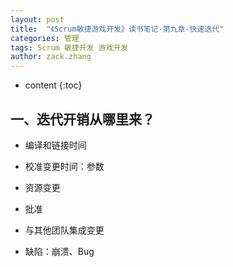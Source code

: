 ```yaml
---
layout: post
title:  "《Scrum敏捷游戏开发》读书笔记-第九章-快速迭代"
categories: 管理
tags: Scrum 敏捷开发 游戏开发
author: zack.zhang
---
```


* content
{:toc}

<!-- more -->

## 一、迭代开销从哪里来？

* 编译和链接时间

* 校准变更时间：参数

* 资源变更

* 批准

* 与其他团队集成变更

* 缺陷：崩溃、Bug